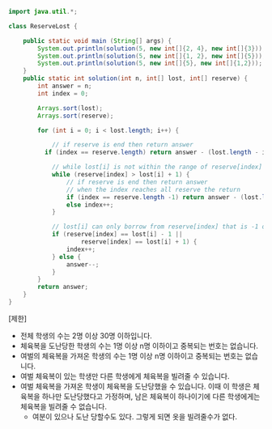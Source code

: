 ```java
import java.util.*;

class ReserveLost {

    public static void main (String[] args) {
        System.out.println(solution(5, new int[]{2, 4}, new int[]{3}));
        System.out.println(solution(5, new int[]{1, 2}, new int[]{5}));
        System.out.println(solution(5, new int[]{5}, new int[]{1,2}));
    }
    public static int solution(int n, int[] lost, int[] reserve) {
        int answer = n;
        int index = 0;

        Arrays.sort(lost);
        Arrays.sort(reserve);

        for (int i = 0; i < lost.length; i++) {

            // if reserve is end then return answer
          if (index == reserve.length) return answer - (lost.length - i);

            // while lost[i] is not within the range of reserve[index]
            while (reserve[index] > lost[i] + 1) {
                // if reserve is end then return answer
                // when the index reaches all reserve the return 
                if (index == reserve.length -1) return answer - (lost.length - i);
                else index++;
            }

            // lost[i] can only borrow from reserve[index] that is -1 or +1
            if (reserve[index] == lost[i] - 1 ||
                    reserve[index] == lost[i] + 1) {
                index++;
            } else {
                answer--;
            }
        }
        return answer;
    }
}

```

[제한]
- 전체 학생의 수는 2명 이상 30명 이하입니다.
-   체육복을 도난당한 학생의 수는 1명 이상 n명 이하이고 중복되는 번호는 없습니다.
-   여벌의 체육복을 가져온 학생의 수는 1명 이상 n명 이하이고 중복되는 번호는 없습니다.
-   여벌 체육복이 있는 학생만 다른 학생에게 체육복을 빌려줄 수 있습니다.
-   여벌 체육복을 가져온 학생이 체육복을 도난당했을 수 있습니다. 이때 이 학생은 체육복을 하나만 도난당했다고 가정하며, 남은 체육복이 하나이기에 다른 학생에게는 체육복을 빌려줄 수 없습니다.
	* 여분이 있으나 도난 당할수도 있다. 그렇게 되면 옷을 빌려줄수가 없다. 